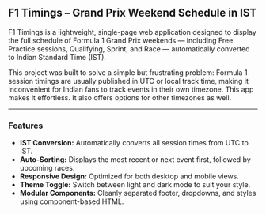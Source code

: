 ## F1 Timings – Grand Prix Weekend Schedule in IST

F1 Timings is a lightweight, single-page web application designed to display the full schedule of Formula 1 Grand Prix weekends — including Free Practice sessions, Qualifying, Sprint, and Race — automatically converted to Indian Standard Time (IST).

This project was built to solve a simple but frustrating problem: Formula 1 session timings are usually published in UTC or local track time, making it inconvenient for Indian fans to track events in their own timezone. This app makes it effortless. It also offers options for other timezones as well.

---

### Features

- **IST Conversion:** Automatically converts all session times from UTC to IST.
- **Auto-Sorting:** Displays the most recent or next event first, followed by upcoming races.
- **Responsive Design:** Optimized for both desktop and mobile views.
- **Theme Toggle:** Switch between light and dark mode to suit your style.
- **Modular Components:** Cleanly separated footer, dropdowns, and styles using component-based HTML.

